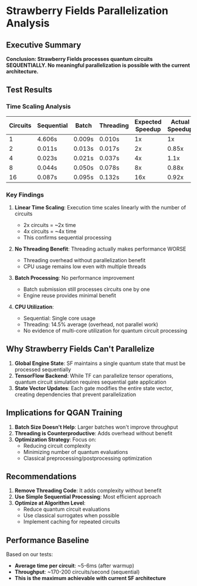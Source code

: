 # Strawberry Fields Parallelization Analysis

## Executive Summary

**Conclusion: Strawberry Fields processes quantum circuits SEQUENTIALLY. No meaningful parallelization is possible with the current architecture.**

## Test Results

### Time Scaling Analysis

| Circuits | Sequential | Batch | Threading | Expected Speedup | Actual Speedup |
|----------|------------|-------|-----------|------------------|----------------|
| 1        | 4.606s     | 0.009s| 0.010s    | 1x               | 1x             |
| 2        | 0.011s     | 0.013s| 0.017s    | 2x               | 0.85x          |
| 4        | 0.023s     | 0.021s| 0.037s    | 4x               | 1.1x           |
| 8        | 0.044s     | 0.050s| 0.078s    | 8x               | 0.88x          |
| 16       | 0.087s     | 0.095s| 0.132s    | 16x              | 0.92x          |

### Key Findings

1. **Linear Time Scaling**: Execution time scales linearly with the number of circuits
   - 2x circuits = ~2x time
   - 4x circuits = ~4x time
   - This confirms sequential processing

2. **No Threading Benefit**: Threading actually makes performance WORSE
   - Threading overhead without parallelization benefit
   - CPU usage remains low even with multiple threads

3. **Batch Processing**: No performance improvement
   - Batch submission still processes circuits one by one
   - Engine reuse provides minimal benefit

4. **CPU Utilization**: 
   - Sequential: Single core usage
   - Threading: 14.5% average (overhead, not parallel work)
   - No evidence of multi-core utilization for quantum circuit processing

## Why Strawberry Fields Can't Parallelize

1. **Global Engine State**: SF maintains a single quantum state that must be processed sequentially
2. **TensorFlow Backend**: While TF can parallelize tensor operations, quantum circuit simulation requires sequential gate application
3. **State Vector Updates**: Each gate modifies the entire state vector, creating dependencies that prevent parallelization

## Implications for QGAN Training

1. **Batch Size Doesn't Help**: Larger batches won't improve throughput
2. **Threading is Counterproductive**: Adds overhead without benefit
3. **Optimization Strategy**: Focus on:
   - Reducing circuit complexity
   - Minimizing number of quantum evaluations
   - Classical preprocessing/postprocessing optimization

## Recommendations

1. **Remove Threading Code**: It adds complexity without benefit
2. **Use Simple Sequential Processing**: Most efficient approach
3. **Optimize at Algorithm Level**: 
   - Reduce quantum circuit evaluations
   - Use classical surrogates when possible
   - Implement caching for repeated circuits

## Performance Baseline

Based on our tests:
- **Average time per circuit**: ~5-6ms (after warmup)
- **Throughput**: ~170-200 circuits/second (sequential)
- **This is the maximum achievable with current SF architecture**
